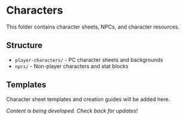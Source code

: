 # Characters

This folder contains character sheets, NPCs, and character resources.

## Structure

- `player-characters/` - PC character sheets and backgrounds
- `npcs/` - Non-player characters and stat blocks

## Templates

Character sheet templates and creation guides will be added here.

*Content is being developed. Check back for updates!*
